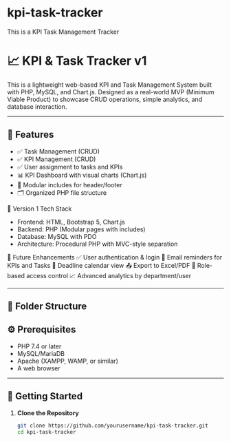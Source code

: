 # kpi-task-tracker
This is a KPI Task Management Tracker

# 📈 KPI & Task Tracker v1

This is a lightweight web-based KPI and Task Management System built with PHP, MySQL, and Chart.js. Designed as a real-world MVP (Minimum Viable Product) to showcase CRUD operations, simple analytics, and database interaction.

---

## 🔧 Features

- ✅ Task Management (CRUD)
- ✅ KPI Management (CRUD)
- ✅ User assignment to tasks and KPIs
- 📊 KPI Dashboard with visual charts (Chart.js)
- 📁 Modular includes for header/footer
- 🗂 Organized PHP file structure

🧪 Version 1 Tech Stack
- Frontend: HTML, Bootstrap 5, Chart.js
- Backend: PHP (Modular pages with includes)
- Database: MySQL with PDO
- Architecture: Procedural PHP with MVC-style separation

🎯 Future Enhancements
✅ User authentication & login
🔔 Email reminders for KPIs and Tasks
📅 Deadline calendar view
📤 Export to Excel/PDF
🧩 Role-based access control
📈 Advanced analytics by department/user

---

## 📁 Folder Structure


## ⚙️ Prerequisites

- PHP 7.4 or later
- MySQL/MariaDB
- Apache (XAMPP, WAMP, or similar)
- A web browser

---

## 🚀 Getting Started

1. **Clone the Repository**
   ```bash
   git clone https://github.com/yourusername/kpi-task-tracker.git
   cd kpi-task-tracker
